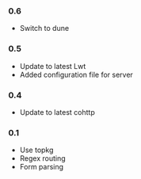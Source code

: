 ### 0.6

* Switch to dune

### 0.5

* Update to latest Lwt
* Added configuration file for server

### 0.4

* Update to latest cohttp

### 0.1

* Use topkg
* Regex routing
* Form parsing
